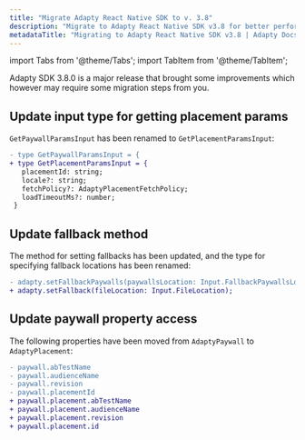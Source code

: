 ```yaml
---
title: "Migrate Adapty React Native SDK to v. 3.8"
description: "Migrate to Adapty React Native SDK v3.8 for better performance and new monetization features."
metadataTitle: "Migrating to Adapty React Native SDK v3.8 | Adapty Docs"
---
```


import Tabs from '@theme/Tabs';
import TabItem from '@theme/TabItem'; 

Adapty SDK 3.8.0 is a major release that brought some improvements which however may require some migration steps from you.

## Update input type for getting placement params

`GetPaywallParamsInput` has been renamed to `GetPlacementParamsInput`:

```diff showLineNumbers
- type GetPaywallParamsInput = {
+ type GetPlacementParamsInput = {
   placementId: string;
   locale?: string;
   fetchPolicy?: AdaptyPlacementFetchPolicy;
   loadTimeoutMs?: number;
 }
```

## Update fallback method

The method for setting fallbacks has been updated, and the type for specifying fallback locations has been renamed:

```diff showLineNumbers
- adapty.setFallbackPaywalls(paywallsLocation: Input.FallbackPaywallsLocation);
+ adapty.setFallback(fileLocation: Input.FileLocation);
```

## Update paywall property access

The following properties have been moved from `AdaptyPaywall` to `AdaptyPlacement`:

```diff showLineNumbers
- paywall.abTestName
- paywall.audienceName
- paywall.revision
- paywall.placementId
+ paywall.placement.abTestName
+ paywall.placement.audienceName
+ paywall.placement.revision
+ paywall.placement.id
```
